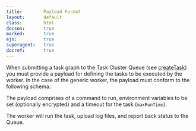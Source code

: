 ```yaml
---
title:        Payload Format
layout:       default
class:        html
docson:       true
marked:       true
ejs:          true
superagent:   true
docref:       true
---
```


When submitting a task graph to the Task Cluster Queue (see
[createTask](/reference/platform/queue/reference/api-docs#createTask)) you must provide a
payload for defining the tasks to be executed by the worker. In the case of the
generic worker, the payload must conform to the following schema.

<div data-render-schema="http://schemas.taskcluster.net/generic-worker/v1/payload.json"></div>

The payload comprises of a command to run, environment variables to be set
(optionally encrypted) and a timeout for the task (`maxRunTime`).

The worker will run the task, upload log files, and report back status to the
Queue.

